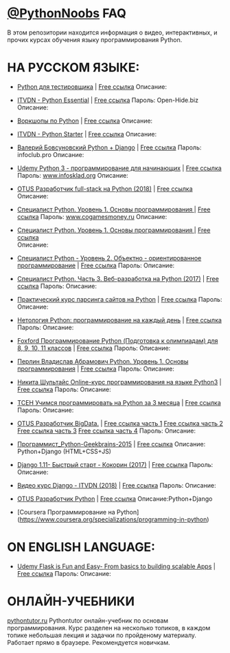 # [@PythonNoobs](https://t.me/python_noobs) FAQ

В этом репозитории находится информация о видео, интерактивных, и прочих курсах обучения языку программирования Python.

# НА РУССКОМ ЯЗЫКЕ:

- [Python для тестировщика](https://) | [Free ссылка](https://cloud.mail.ru/public/DbW3/CtL6XDzDj)
Описание:

- [ITVDN - Python Essential](https://) | [Free ссылка](https://cloud.mail.ru/public/5njX/yRHZoxWaX)
Пароль: Open-Hide.biz
Описание:

- [Воркшопы по Python](https://) | [Free ссылка](https://cloud.mail.ru/public/3337037b37a5/Pyton)
Описание:

- [ITVDN - Python Starter](https://) | [Free ссылка](https://yadi.sk/d/NB7RZLXAqKPNh)
Описание:

- [Валерий Бовсуновский Python + Django](https://) | [Free ссылка](https://cloud.mail.ru/public/Aiz4/Ku9fZ3B4Q) Пароль: infoclub.pro
Описание:

- [Udemy Python 3 - программирование для начинающих](https://) | [Free ссылка](https://yadi.sk/d/Q8Pvz9GK3MYKHU) Пароль: www.infosklad.org
Описание:

- [OTUS Разработчик full-stack на Python (2018)](https://) | [Free ссылка](https://yadi.sk/d/j1RlpUmF3ZHCjK)
Описание:

- [Специалист Python. Уровень 1. Основы программирования ](https://) | [Free ссылка](https://cloud.mail.ru/public/F3DN/vF2UZQCUS) Пароль: www.cogamesmoney.ru
Описание:

- [Специалист Python. Уровень 1. Основы программирования ](https://) | [Free ссылка](https://cloud.mail.ru/public/F3DN/vF2UZQCUS)  
Описание:

- [Специалист Python - Уровень 2. Объектно - ориентированное программирование](https://) | [Free ссылка](https://cloud.mail.ru/public/H9vv/mXsvEhit2) Пароль: 
Описание:

- [Специалист Python. Часть 3. Веб-разработка на Python (2017)](https://) | [Free ссылка](https://cloud.mail.ru/public/GtoB/vdESwnx6d) Пароль: 
Описание:

- [Практический курс парсинга сайтов на Python](https://) | [Free ссылка](https://cloud.mail.ru/public/3qYY/ahPuWfMEj) Пароль: 
Описание:

- [Нетология Python: программирование на каждый день](https://) | [Free ссылка](https://drive.google.com/drive/folders/0B60TA29M89E1SlJGQW1lS1RnN0k) Пароль: 
Описание:

- [Foxford Программирование Python (Подготовка к олимпиадам) для 8, 9, 10, 11 классов](https://) | [Free ссылка](https://cloud.mail.ru/public/5JafejGCNCog/[FoxFord]%20Python%208-11%20grades#kombPzTr5IU05w) Пароль: 
Описание:

- [Перлин Владислав Абрамович Python. Уровень 1. Основы программирования](https://) | [Free ссылка](https://cloud.mail.ru/public/F3DN/vF2UZQCUS) Пароль: 
Описание:

- [Никита Шультайс Online-курс программирования на языке Python3](https://) | [Free ссылка](https://cloud.mail.ru/public/3nMY/DzzsgzKHs) Пароль: 
Описание:

- [TCEH Учимся программировать на Python за 3 месяца](https://) | [Free ссылка](https://yadi.sk/d/HDD4L1Vk3PVoka) Пароль: 
Описание:

- [OTUS Pазработчик BigData.](https://) | [Free ссылка часть 1](https://cloud.mail.ru/public/FTep/o8wo3g9gv) [Free ссылка часть 2](https://cloud.mail.ru/public/FiUq/NiZxuJNwp) [Free ссылка часть 3](https://cloud.mail.ru/public/441k/3jNAfdgSz) [Free ссылка часть 4](https://cloud.mail.ru/public/JcUA/ofLAZ3onj) Пароль: 
Описание:



- [Программист_Python-Geekbrains-2015](https://) | [Free ссылка](https://cloud.mail.ru/public/MXdk/v3BQSfTGH/)
Описание: Python+Django (HTML+CSS+JS)

- [Django 1.11- Быстрый старт - Кокорин (2017)](https://) | [Free ссылка](https://cloud.mail.ru/public/15CZ/uiAY1vt1K) Пароль: 
Описание:

- [Видео курс Django - ITVDN (2018)](https://) | [Free ссылка](https://yadi.sk/d/MBruQdRo3WSdCx) Пароль: 
Описание:

- [OTUS Разработчик Python](https://) | [Free ссылка](https://cloud.mail.ru/public/Ep4K/3DMDfcWfn)
Описание:Python+Django

- [Coursera Программирование на Python] (https://www.coursera.org/specializations/programming-in-python)

# ON ENGLISH LANGUAGE:
- [Udemy Flask is Fun and Easy- From basics to building scalable Apps](https://) | [Free ссылка](https://cloud.mail.ru/public/48BM/XKqCN4rYw) Пароль: 
Описание:

# ОНЛАЙН-УЧЕБНИКИ

[pythontutor.ru](https://pythontutor.ru/) Pythontutor онлайн-учебник по основам программирования. Курс разделен на несколько топиков, в каждом топике небольшая лекция и задачки по пройденому материалу. Работает прямо в браузере. Рекомендуется новичкам.
